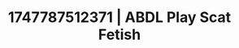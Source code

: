 ---
categories:
- Intimate moaning
- Virtual reality
- Gothic romance
- Pegging play
- Heat of the moment
image: /assets/images/1747787512371.jpg
layout: post
seo:
  description: Featured content with artistic ABDL Play, Scat Fetish. HD images available.
  keywords: ABDL Play, Scat Fetish
  og_image: /assets/images/1747787512371.jpg
  schema_type: VisualArtwork
tags:
- '#1747787512371'
- ABDL Play
- Scat Fetish
title: 1747787512371 | ABDL Play Scat Fetish
---